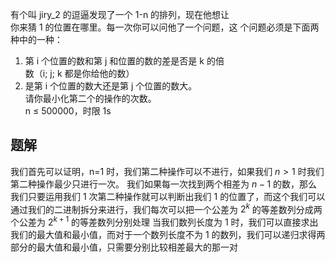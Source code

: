 有个叫 jiry_2 的逗逼发现了一个 1-n 的排列，现在他想让  
你来猜 1 的位置在哪里。每一次你可以问他了一个问题，这  个问题必须是下面两种中的一种：  
1. 第 i 个位置的数和第 j 和位置的数的差是否是 k 的倍  
数（i; j; k 都是你给他的数）  
2. 是第 i 个位置的数大还是第 j 个位置的数大。  
请你最小化第二个的操作的次数。  
n ≤ 500000，时限 1s

## 题解
我们首先可以证明，n=1 时，我们第二种操作可以不进行，如果我们 $n>1$ 时我们第二种操作最少只进行一次。
我们如果每一次找到两个相差为 $n-1$ 的数，那么我们只要运用我们 1 次第二种操作就可以判断出我们 1 的位置了，而这个我们可以通过我们的二进制拆分来进行，我们每次可以把一个公差为 $2^k$ 的等差数列分成两个公差为 $2^{k+1}$ 的等差数列分别处理
当我们数列长度为 1 时，我们可以直接求出我们的最大值和最小值，而对于一个数列长度不为 1 的数列，我们可以递归求得两部分的最大值和最小值，只需要分别比较相差最大的那一对